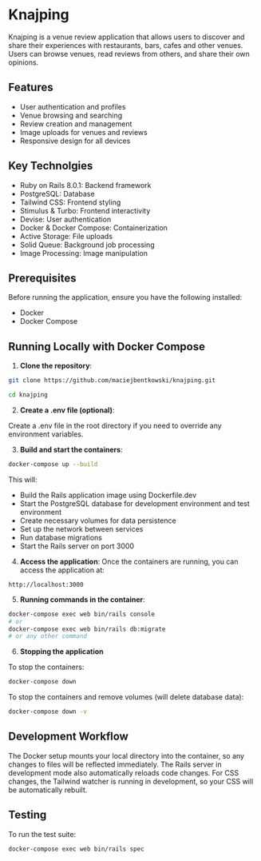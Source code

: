 # Knajping

Knajping is a venue review application that allows users to discover and share their experiences with restaurants, bars, cafes and other venues. Users can browse venues, read reviews from others, and share their own opinions.

## Features

- User authentication and profiles
- Venue browsing and searching
- Review creation and management
- Image uploads for venues and reviews
- Responsive design for all devices

## Key Technolgies

- Ruby on Rails 8.0.1: Backend framework
- PostgreSQL: Database
- Tailwind CSS: Frontend styling
- Stimulus & Turbo: Frontend interactivity
- Devise: User authentication
- Docker & Docker Compose: Containerization
- Active Storage: File uploads
- Solid Queue: Background job processing
- Image Processing: Image manipulation

## Prerequisites

Before running the application, ensure you have the following installed:

- Docker
- Docker Compose

## Running Locally with Docker Compose

1. **Clone the repository**:

```bash
git clone https://github.com/maciejbentkowski/knajping.git

cd knajping
```

2. **Create a .env file (optional)**:

Create a .env file in the root directory if you need to override any environment variables.

3. **Build and start the containers**:

```bash
docker-compose up --build
```

This will:

- Build the Rails application image using Dockerfile.dev
- Start the PostgreSQL database for development environment and test environment
- Create necessary volumes for data persistence
- Set up the network between services
- Run database migrations
- Start the Rails server on port 3000

4. **Access the application**:
   Once the containers are running, you can access the application at:

```text
http://localhost:3000
```

5. **Running commands in the container**:

```bash
docker-compose exec web bin/rails console
# or
docker-compose exec web bin/rails db:migrate
# or any other command
```

6. **Stopping the application**

To stop the containers:

```bash
docker-compose down
```

To stop the containers and remove volumes (will delete database data):

```bash
docker-compose down -v
```

## Development Workflow

The Docker setup mounts your local directory into the container, so any changes to files will be reflected immediately. The Rails server in development mode also automatically reloads code changes.
For CSS changes, the Tailwind watcher is running in development, so your CSS will be automatically rebuilt.

## Testing

To run the test suite:

```bash
docker-compose exec web bin/rails spec
```
